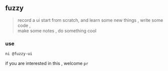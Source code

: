 ## fuzzy

>  record a ui start from scratch, 
>  and learn some new things , 
>  write some code ,  
>  make some notes , 
>  do something cool

### use

```bash
ni @fuzzy-ui
```

if you are interested in this , welcome `pr`
